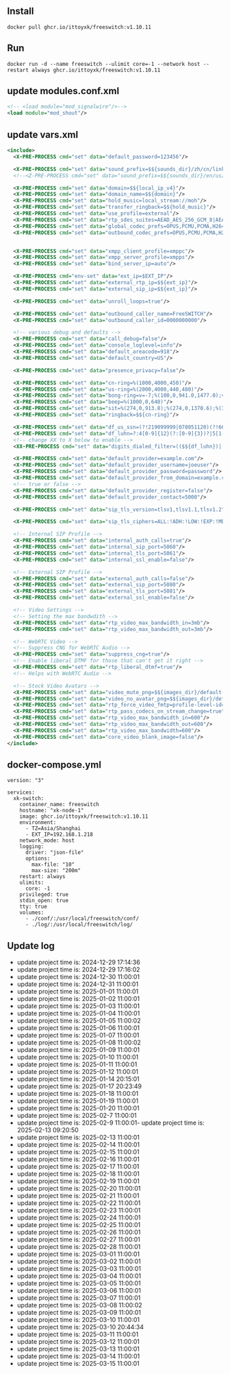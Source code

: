## Install
```shell
docker pull ghcr.io/ittoyxk/freeswitch:v1.10.11
```

## Run
```shell
docker run -d --name freeswitch --ulimit core=-1 --network host --restart always ghcr.io/ittoyxk/freeswitch:v1.10.11
```

## update modules.conf.xml
```xml
<!-- <load module="mod_signalwire"/>-->
<load module="mod_shout"/>
```

## update vars.xml 
```xml
<include>
  <X-PRE-PROCESS cmd="set" data="default_password=123456"/>

  <X-PRE-PROCESS cmd="set" data="sound_prefix=$${sounds_dir}/zh/cn/link"/>
  <!--<Z-PRE-PROCESS cmd="set" data="sound_prefix=$${sounds_dir}/en/us/allison"/> -->

  <X-PRE-PROCESS cmd="set" data="domain=$${local_ip_v4}"/>
  <X-PRE-PROCESS cmd="set" data="domain_name=$${domain}"/>
  <X-PRE-PROCESS cmd="set" data="hold_music=local_stream://moh"/>
  <X-PRE-PROCESS cmd="set" data="transfer_ringback=$${hold_music}"/>
  <X-PRE-PROCESS cmd="set" data="use_profile=external"/>
  <X-PRE-PROCESS cmd="set" data="rtp_sdes_suites=AEAD_AES_256_GCM_8|AEAD_AES_128_GCM_8|AES_CM_256_HMAC_SHA1_80|AES_CM_192_HMAC_SHA1_80|AES_CM_128_HMAC_SHA1_80|AES_CM_256_HMAC_SHA1_32|AES_CM_192_HMAC_SHA1_32|AES_CM_128_HMAC_SHA1_32|AES_CM_128_NULL_AUTH"/>
  <X-PRE-PROCESS cmd="set" data="global_codec_prefs=OPUS,PCMU,PCMA,H264"/>
  <X-PRE-PROCESS cmd="set" data="outbound_codec_prefs=OPUS,PCMU,PCMA,H264"/>


  <X-PRE-PROCESS cmd="set" data="xmpp_client_profile=xmppc"/>
  <X-PRE-PROCESS cmd="set" data="xmpp_server_profile=xmpps"/>
  <X-PRE-PROCESS cmd="set" data="bind_server_ip=auto"/>

  <X-PRE-PROCESS cmd="env-set" data="ext_ip=$EXT_IP"/>
  <X-PRE-PROCESS cmd="set" data="external_rtp_ip=$${ext_ip}"/>
  <X-PRE-PROCESS cmd="set" data="external_sip_ip=$${ext_ip}"/>

  <X-PRE-PROCESS cmd="set" data="unroll_loops=true"/>

  <X-PRE-PROCESS cmd="set" data="outbound_caller_name=FreeSWITCH"/>
  <X-PRE-PROCESS cmd="set" data="outbound_caller_id=0000000000"/>

  <!-- various debug and defaults -->
  <X-PRE-PROCESS cmd="set" data="call_debug=false"/>
  <X-PRE-PROCESS cmd="set" data="console_loglevel=info"/>
  <X-PRE-PROCESS cmd="set" data="default_areacode=918"/>
  <X-PRE-PROCESS cmd="set" data="default_country=US"/>

  <X-PRE-PROCESS cmd="set" data="presence_privacy=false"/>

  <X-PRE-PROCESS cmd="set" data="cn-ring=%(1000,4000,450)"/>
  <X-PRE-PROCESS cmd="set" data="us-ring=%(2000,4000,440,480)"/>
  <X-PRE-PROCESS cmd="set" data="bong-ring=v=-7;%(100,0,941.0,1477.0);v=-7;>=2;+=.1;%(1400,0,350,440)"/>
  <X-PRE-PROCESS cmd="set" data="beep=%(1000,0,640)"/>
  <X-PRE-PROCESS cmd="set" data="sit=%(274,0,913.8);%(274,0,1370.6);%(380,0,1776.7)"/>
  <X-PRE-PROCESS cmd="set" data="ringback=$${cn-ring}"/>

  <X-PRE-PROCESS cmd="set" data="df_us_ssn=(?!219099999|078051120)(?!666|000|9\d{2})\d{3}(?!00)\d{2}(?!0{4})\d{4}"/>
  <X-PRE-PROCESS cmd="set" data="df_luhn=?:4[0-9]{12}(?:[0-9]{3})?|5[1-5][0-9]{14}|3[47][0-9]{13}|3(?:0[0-5]|[68][0-9])[0-9]{11}|6(?:011|5[0-9]{2})[0-9]{12}|(?:2131|1800|35\d{3})\d{11}"/>
  <!-- change XX to X below to enable -->
  <XX-PRE-PROCESS cmd="set" data="digits_dialed_filter=(($${df_luhn})|($${df_us_ssn}))"/>

  <X-PRE-PROCESS cmd="set" data="default_provider=example.com"/>
  <X-PRE-PROCESS cmd="set" data="default_provider_username=joeuser"/>
  <X-PRE-PROCESS cmd="set" data="default_provider_password=password"/>
  <X-PRE-PROCESS cmd="set" data="default_provider_from_domain=example.com"/>
  <!-- true or false -->
  <X-PRE-PROCESS cmd="set" data="default_provider_register=false"/>
  <X-PRE-PROCESS cmd="set" data="default_provider_contact=5000"/>

  <X-PRE-PROCESS cmd="set" data="sip_tls_version=tlsv1,tlsv1.1,tlsv1.2"/>

  <X-PRE-PROCESS cmd="set" data="sip_tls_ciphers=ALL:!ADH:!LOW:!EXP:!MD5:@STRENGTH"/>

  <!-- Internal SIP Profile -->
  <X-PRE-PROCESS cmd="set" data="internal_auth_calls=true"/>
  <X-PRE-PROCESS cmd="set" data="internal_sip_port=5060"/>
  <X-PRE-PROCESS cmd="set" data="internal_tls_port=5061"/>
  <X-PRE-PROCESS cmd="set" data="internal_ssl_enable=false"/>

  <!-- External SIP Profile -->
  <X-PRE-PROCESS cmd="set" data="external_auth_calls=false"/>
  <X-PRE-PROCESS cmd="set" data="external_sip_port=5080"/>
  <X-PRE-PROCESS cmd="set" data="external_tls_port=5081"/>
  <X-PRE-PROCESS cmd="set" data="external_ssl_enable=false"/>

  <!-- Video Settings -->
  <!-- Setting the max bandwdith -->
  <X-PRE-PROCESS cmd="set" data="rtp_video_max_bandwidth_in=3mb"/>
  <X-PRE-PROCESS cmd="set" data="rtp_video_max_bandwidth_out=3mb"/>

  <!-- WebRTC Video -->
  <!-- Suppress CNG for WebRTC Audio -->
  <X-PRE-PROCESS cmd="set" data="suppress_cng=true"/>
  <!-- Enable liberal DTMF for those that can't get it right -->
  <X-PRE-PROCESS cmd="set" data="rtp_liberal_dtmf=true"/>
  <!-- Helps with WebRTC Audio -->

  <!-- Stock Video Avatars -->
  <X-PRE-PROCESS cmd="set" data="video_mute_png=$${images_dir}/default-mute.png"/>
  <X-PRE-PROCESS cmd="set" data="video_no_avatar_png=$${images_dir}/default-avatar.png"/>
  <X-PRE-PROCESS cmd="set" data="rtp_force_video_fmtp=profile-level-id=42C01E;packetization-mode=1"/>
  <X-PRE-PROCESS cmd="set" data="rtp_pass_codecs_on_stream_change=true"/>
  <X-PRE-PROCESS cmd="set" data="rtp_video_max_bandwidth_in=600"/>
  <X-PRE-PROCESS cmd="set" data="rtp_video_max_bandwidth_out=600"/>
  <X-PRE-PROCESS cmd="set" data="rtp_video_max_bandwidth=600"/>
  <X-PRE-PROCESS cmd="set" data="core_video_blank_image=false"/>
</include>
```

## docker-compose.yml 
```shell
version: "3"

services:
  xk-switch:
    container_name: freeswitch
    hostname: "xk-node-1"
    image: ghcr.io/ittoyxk/freeswitch:v1.10.11
    environment:
      - TZ=Asia/Shanghai
      - EXT_IP=192.168.1.218
    network_mode: host
    logging:
      driver: "json-file"
      options:
        max-file: "10"
        max-size: "200m"
    restart: always
    ulimits:
      core: -1
    privileged: true
    stdin_open: true
    tty: true
    volumes:
      - ./conf/:/usr/local/freeswitch/conf/
      - ./log/:/usr/local/freeswitch/log/
```

## Update log

- update project time is: 2024-12-29 17:14:36
- update project time is: 2024-12-29 17:16:02
- update project time is: 2024-12-30 11:00:01
- update project time is: 2024-12-31 11:00:01
- update project time is: 2025-01-01 11:00:01
- update project time is: 2025-01-02 11:00:01
- update project time is: 2025-01-03 11:00:01
- update project time is: 2025-01-04 11:00:01
- update project time is: 2025-01-05 11:00:02
- update project time is: 2025-01-06 11:00:01
- update project time is: 2025-01-07 11:00:01
- update project time is: 2025-01-08 11:00:02
- update project time is: 2025-01-09 11:00:01
- update project time is: 2025-01-10 11:00:01
- update project time is: 2025-01-11 11:00:01
- update project time is: 2025-01-12 11:00:01
- update project time is: 2025-01-14 20:15:01
- update project time is: 2025-01-17 20:23:49
- update project time is: 2025-01-18 11:00:01
- update project time is: 2025-01-19 11:00:01
- update project time is: 2025-01-20 11:00:01
- update project time is: 2025-02-7 11:00:01
- update project time is: 2025-02-9 11:00:01- update project time is: 2025-02-13 09:20:50
- update project time is: 2025-02-13 11:00:01
- update project time is: 2025-02-14 11:00:01
- update project time is: 2025-02-15 11:00:01
- update project time is: 2025-02-16 11:00:01
- update project time is: 2025-02-17 11:00:01
- update project time is: 2025-02-18 11:00:01
- update project time is: 2025-02-19 11:00:01
- update project time is: 2025-02-20 11:00:01
- update project time is: 2025-02-21 11:00:01
- update project time is: 2025-02-22 11:00:01
- update project time is: 2025-02-23 11:00:01
- update project time is: 2025-02-24 11:00:01
- update project time is: 2025-02-25 11:00:01
- update project time is: 2025-02-26 11:00:01
- update project time is: 2025-02-27 11:00:01
- update project time is: 2025-02-28 11:00:01
- update project time is: 2025-03-01 11:00:01
- update project time is: 2025-03-02 11:00:01
- update project time is: 2025-03-03 11:00:01
- update project time is: 2025-03-04 11:00:01
- update project time is: 2025-03-05 11:00:01
- update project time is: 2025-03-06 11:00:01
- update project time is: 2025-03-07 11:00:01
- update project time is: 2025-03-08 11:00:02
- update project time is: 2025-03-09 11:00:01
- update project time is: 2025-03-10 11:00:01
- update project time is: 2025-03-10 20:44:34
- update project time is: 2025-03-11 11:00:01
- update project time is: 2025-03-12 11:00:01
- update project time is: 2025-03-13 11:00:01
- update project time is: 2025-03-14 11:00:01
- update project time is: 2025-03-15 11:00:01
